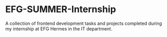# EFG-SUMMER-Internship

A collection of frontend development tasks and projects completed during my internship at EFG Hermes in the IT department.
